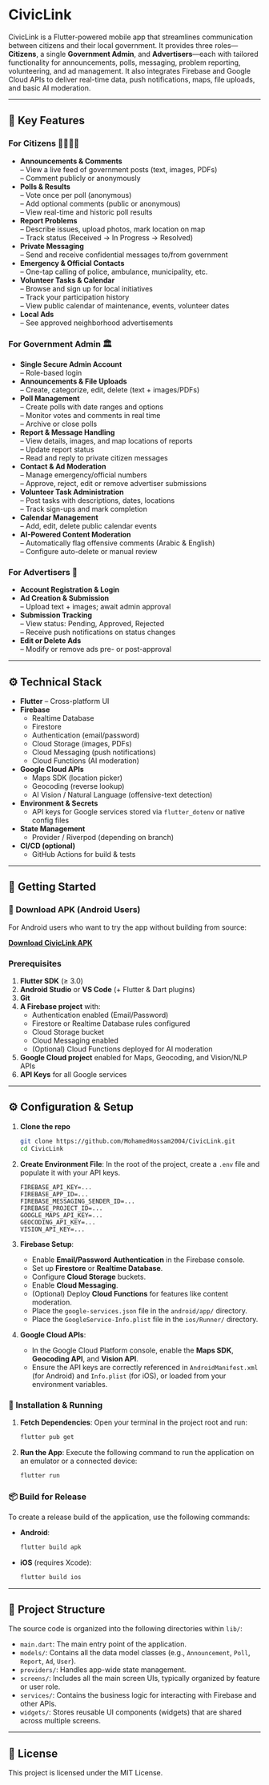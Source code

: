 # CivicLink

CivicLink is a Flutter-powered mobile app that streamlines communication between citizens and their local government. It provides three roles—**Citizens**, a single **Government Admin**, and **Advertisers**—each with tailored functionality for announcements, polls, messaging, problem reporting, volunteering, and ad management. It also integrates Firebase and Google Cloud APIs to deliver real-time data, push notifications, maps, file uploads, and basic AI moderation.

---

## 🔑 Key Features

### For Citizens 👨‍👩‍👧‍👦
- **Announcements & Comments**  
  – View a live feed of government posts (text, images, PDFs)  
  – Comment publicly or anonymously  
- **Polls & Results**  
  – Vote once per poll (anonymous)  
  – Add optional comments (public or anonymous)  
  – View real-time and historic poll results  
- **Report Problems**  
  – Describe issues, upload photos, mark location on map  
  – Track status (Received → In Progress → Resolved)  
- **Private Messaging**  
  – Send and receive confidential messages to/from government  
- **Emergency & Official Contacts**  
  – One-tap calling of police, ambulance, municipality, etc.  
- **Volunteer Tasks & Calendar**  
  – Browse and sign up for local initiatives  
  – Track your participation history  
  – View public calendar of maintenance, events, volunteer dates  
- **Local Ads**  
  – See approved neighborhood advertisements  

### For Government Admin 🏛️
- **Single Secure Admin Account**  
  – Role-based login  
- **Announcements & File Uploads**  
  – Create, categorize, edit, delete (text + images/PDFs)  
- **Poll Management**  
  – Create polls with date ranges and options  
  – Monitor votes and comments in real time  
  – Archive or close polls  
- **Report & Message Handling**  
  – View details, images, and map locations of reports  
  – Update report status  
  – Read and reply to private citizen messages  
- **Contact & Ad Moderation**  
  – Manage emergency/official numbers  
  – Approve, reject, edit or remove advertiser submissions  
- **Volunteer Task Administration**  
  – Post tasks with descriptions, dates, locations  
  – Track sign-ups and mark completion  
- **Calendar Management**  
  – Add, edit, delete public calendar events  
- **AI-Powered Content Moderation**  
  – Automatically flag offensive comments (Arabic & English)  
  – Configure auto-delete or manual review  

### For Advertisers 📢
- **Account Registration & Login**  
- **Ad Creation & Submission**  
  – Upload text + images; await admin approval  
- **Submission Tracking**  
  – View status: Pending, Approved, Rejected  
  – Receive push notifications on status changes  
- **Edit or Delete Ads**  
  – Modify or remove ads pre- or post-approval  

---

## ⚙️ Technical Stack

- **Flutter** – Cross-platform UI  
- **Firebase**  
  - Realtime Database  
  - Firestore  
  - Authentication (email/password)  
  - Cloud Storage (images, PDFs)  
  - Cloud Messaging (push notifications)  
  - Cloud Functions (AI moderation)  
- **Google Cloud APIs**  
  - Maps SDK (location picker)  
  - Geocoding (reverse lookup)  
  - AI Vision / Natural Language (offensive-text detection)  
- **Environment & Secrets**  
  - API keys for Google services stored via `flutter_dotenv` or native config files  
- **State Management**  
  - Provider / Riverpod (depending on branch)  
- **CI/CD (optional)**  
  - GitHub Actions for build & tests  

---

## 🚀 Getting Started

### 📱 Download APK (Android Users)

For Android users who want to try the app without building from source:

**[Download CivicLink APK](https://drive.google.com/file/d/1ejaqHCRpiwxByPsZGMRcCwcw5yfwxOQU/view?usp=sharing)**

### Prerequisites

1. **Flutter SDK** (≥ 3.0)  
2. **Android Studio** or **VS Code** (+ Flutter & Dart plugins)  
3. **Git**  
4. **A Firebase project** with:  
   - Authentication enabled (Email/Password)  
   - Firestore or Realtime Database rules configured  
   - Cloud Storage bucket  
   - Cloud Messaging enabled  
   - (Optional) Cloud Functions deployed for AI moderation  
5. **Google Cloud project** enabled for Maps, Geocoding, and Vision/NLP APIs  
6. **API Keys** for all Google services  

---

## ⚙️ Configuration & Setup

1. **Clone the repo**  
   ```sh
   git clone https://github.com/MohamedHossam2004/CivicLink.git
   cd CivicLink
   ```
  
2.  **Create Environment File**: In the root of the project, create a `.env` file and populate it with your API keys.
    ```dotenv
    FIREBASE_API_KEY=...
    FIREBASE_APP_ID=...
    FIREBASE_MESSAGING_SENDER_ID=...
    FIREBASE_PROJECT_ID=...
    GOOGLE_MAPS_API_KEY=...
    GEOCODING_API_KEY=...
    VISION_API_KEY=...
    ```

3.  **Firebase Setup**:
    * Enable **Email/Password Authentication** in the Firebase console.
    * Set up **Firestore** or **Realtime Database**.
    * Configure **Cloud Storage** buckets.
    * Enable **Cloud Messaging**.
    * (Optional) Deploy **Cloud Functions** for features like content moderation.
    * Place the `google-services.json` file in the `android/app/` directory.
    * Place the `GoogleService-Info.plist` file in the `ios/Runner/` directory.

4.  **Google Cloud APIs**:
    * In the Google Cloud Platform console, enable the **Maps SDK**, **Geocoding API**, and **Vision API**.
    * Ensure the API keys are correctly referenced in `AndroidManifest.xml` (for Android) and `Info.plist` (for iOS), or loaded from your environment variables.

### 🧪 Installation & Running

1.  **Fetch Dependencies**:
    Open your terminal in the project root and run:
    ```sh
    flutter pub get
    ```

2.  **Run the App**:
    Execute the following command to run the application on an emulator or a connected device:
    ```sh
    flutter run
    ```

### 📦 Build for Release

To create a release build of the application, use the following commands:

* **Android**:
    ```sh
    flutter build apk
    ```

* **iOS** (requires Xcode):
    ```sh
    flutter build ios
    ```

---

## 📁 Project Structure

The source code is organized into the following directories within `lib/`:

* `main.dart`: The main entry point of the application.
* `models/`: Contains all the data model classes (e.g., `Announcement`, `Poll`, `Report`, `Ad`, `User`).
* `providers/`: Handles app-wide state management.
* `screens/`: Includes all the main screen UIs, typically organized by feature or user role.
* `services/`: Contains the business logic for interacting with Firebase and other APIs.
* `widgets/`: Stores reusable UI components (widgets) that are shared across multiple screens.
---

## 📝 License

This project is licensed under the MIT License.


